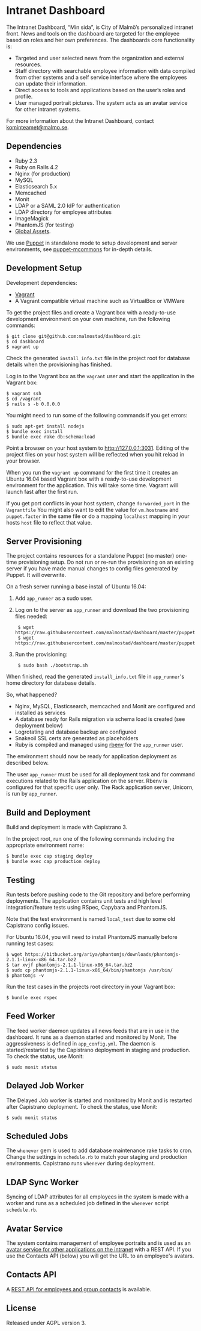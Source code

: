 # Intranet Dashboard

The Intranet Dashboard, “Min sida”, is City of Malmö’s personalized intranet front. News and tools on the dashboard are targeted for the employee based on roles and her own preferences. The dashboards core functionality is:

* Targeted and user selected news from the organization and external resources.
* Staff directory with searchable employee information with data compiled from other systems and a self service interface where the employees can update their information.
* Direct access to tools and applications based on the user’s roles and profile.
* User managed portrait pictures. The system acts as an avatar service for other intranet systems.

For more information about the Intranet Dashboard, contact kominteamet@malmo.se.

## Dependencies
* Ruby 2.3
* Ruby on Rails 4.2
* Nginx (for production)
* MySQL
* Elasticsearch 5.x
* Memcached
* Monit
* LDAP or a SAML 2.0 IdP for authentication
* LDAP directory for employee attributes
* ImageMagick
* PhantomJS (for testing)
* [Global Assets](https://github.com/malmostad/global-assets).

We use [Puppet](https://puppetlabs.com/) in standalone mode to setup development and server environments, see [puppet-mcommons](https://github.com/malmostad/puppet-mcommons/) for in-depth details.

## Development Setup

Development dependencies:

* [Vagrant](https://www.vagrantup.com/)
* A Vagrant compatible virtual machine such as VirtualBox or VMWare

To get the project files and create a Vagrant box with a ready-to-use development environment on your own machine, run the following commands:

```shell
$ git clone git@github.com:malmostad/dashboard.git
$ cd dashboard
$ vagrant up
```

Check the generated `install_info.txt` file in the project root for database details when the provisioning has finished.

Log in to the Vagrant box as the `vagrant` user and start the application in the Vagrant box:

```shell
$ vagrant ssh
$ cd /vagrant
$ rails s -b 0.0.0.0
```

You might need to run some of the following commands if you get errors:

```shell
$ sudo apt-get install nodejs
$ bundle exec install
$ bundle exec rake db:schema:load
```

Point a browser on your host system to http://127.0.0.1:3031. Editing of the project files on your host system will be reflected when you hit reload in your browser.

When you run the `vagrant up` command for the first time it creates an Ubuntu 16.04 based Vagrant box with a ready-to-use development environment for the application. This will take some time. Vagrant will launch fast after the first run.

If you get port conflicts in your host system, change `forwarded_port` in the `Vagrantfile` You might also want to edit the value for `vm.hostname` and `puppet.facter` in the same file or do a mapping `localhost` mapping in your hosts `host` file to reflect that value.


## Server Provisioning

The project contains resources for a standalone Puppet (no master) one-time provisioning setup. Do not run or re-run the provisioning on an existing server if you have made manual changes to config files generated by Puppet. It will overwrite.

On a fresh server running a base install of Ubuntu 16.04:

1. Add `app_runner` as a sudo user.
2. Log on to the server as `app_runner` and download the two provisioning files needed:

        $ wget https://raw.githubusercontent.com/malmostad/dashboard/master/puppet/bootstrap.sh
        $ wget https://raw.githubusercontent.com/malmostad/dashboard/master/puppet/server.pp

3. Run the provisioning:

        $ sudo bash ./bootstrap.sh

When finished, read the generated `install_info.txt` file in `app_runner`'s home directory for database details.

So, what happened?

* Nginx, MySQL, Elasticsearch, memcached and Monit are configured and installed as services
* A database ready for Rails migration via schema load is created (see deployment below)
* Logrotating and database backup are configured
* Snakeoil SSL certs are generated as placeholders
* Ruby is compiled and managed using [rbenv](https://github.com/sstephenson/rbenv) for the `app_runner` user.

The environment should now be ready for application deployment as described below.

The user `app_runner` must be used for all deployment task and for command executions related to the Rails application on the server. Rbenv is configured for that specific user only. The Rack application server, Unicorn, is run by `app_runner`.


## Build and Deployment
Build and deployment is made with Capistrano 3.

In the project root, run one of the following commands including the appropriate environment name:

```shell
$ bundle exec cap staging deploy
$ bundle exec cap production deploy
```

## Testing
Run tests before pushing code to the Git repository and before performing deployments. The application contains unit tests and high level integration/feature tests using RSpec, Capybara and PhantomJS.

Note that the test environment is named `local_test` due to some old Capistrano config issues.

For Ubuntu 16.04, you will need to install PhantomJS manually before running test cases:

```shell
$ wget https://bitbucket.org/ariya/phantomjs/downloads/phantomjs-2.1.1-linux-x86_64.tar.bz2
$ tar xvjf phantomjs-2.1.1-linux-x86_64.tar.bz2
$ sudo cp phantomjs-2.1.1-linux-x86_64/bin/phantomjs /usr/bin/
$ phantomjs -v
```

Run the test cases in the projects root directory in your Vagrant box:

```shell
$ bundle exec rspec
```

## Feed Worker
The feed worker daemon updates all news feeds that are in use in the dashboard. It runs as a daemon started and monitored by Monit. The aggressiveness is defined in `app_config.yml`. The daemon is started/restarted by the Capistrano deployment in staging and production. To check the status, use Monit:

```shell
$ sudo monit status
```

## Delayed Job Worker
The Delayed Job worker is started and monitored by Monit and is restarted after Capistrano deployment. To check the status, use Monit:

```shell
$ sudo monit status
```

## Scheduled Jobs
The `whenever` gem is used to add database maintenance rake tasks to cron. Change the settings in `schedule.rb` to match your staging and production environments. Capistrano runs `whenever` during deployment.

## LDAP Sync Worker
Syncing of LDAP attributes for all employees in the system is made with a worker and runs as a scheduled job defined in the `whenever` script `schedule.rb`.

## Avatar Service
The system contains management of employee portraits and is used as an [avatar service for other applications on the intranet](https://github.com/malmostad/intranet-dashboard/wiki/Avatar-Service-API-v1) with a REST API. If you use the Contacts API (below) you will get the URL to an employee's avatars.

## Contacts API
A [REST API for employees and group contacts](https://github.com/malmostad/intranet-dashboard/wiki/Contacts-API-v1) is available.


## License
Released under AGPL version 3.
